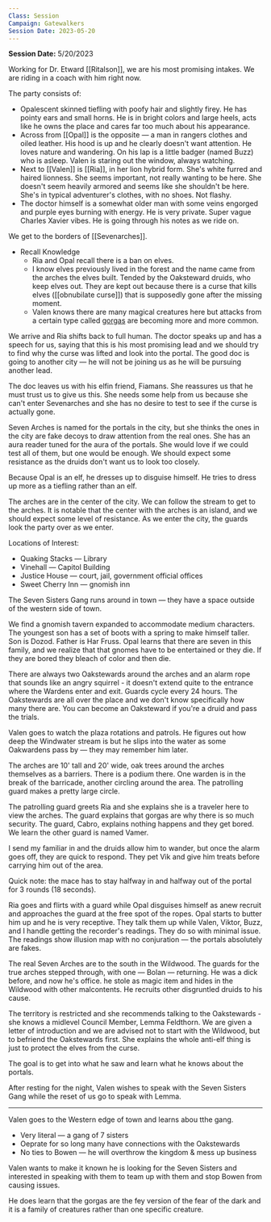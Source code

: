 ```yaml
---
Class: Session
Campaign: Gatewalkers
Session Date: 2023-05-20
---
```

**Session Date:** 5/20/2023

Working for Dr. Etward [[Ritalson]], we are his most promising intakes. We are riding in a coach with him right now.

The party consists of:

- Opalescent skinned tiefling with poofy hair and slightly firey. He has pointy ears and small horns. He is in bright colors and large heels, acts like he owns the place and cares far too much about his appearance.
- Across from [[Opal]] is the opposite — a man in rangers clothes and oiled leather. His hood is up and he clearly doesn't want attention. He loves nature and wandering. On his lap is a little badger (named Buzz) who is asleep. Valen is staring out the window, always watching.
- Next to [[Valen]] is [[Ria]], in her lion hybrid form. She's white furred and haired lionness. She seems important, not really wanting to be here. She doesn't seem heavily armored and seems like she shouldn't be here. She's in typical adventurer's clothes, with no shoes. Not flashy.
- The doctor himself is a somewhat older man with some veins engorged and purple eyes burning with energy. He is very private. Super vague Charles Xavier vibes. He is going through his notes as we ride on.

We get to the borders of [[Sevenarches]].

- Recall Knowledge
    - Ria and Opal recall there is a ban on elves.
    - I know elves previously lived in the forest and the name came from the arches the elves built. Tended by the Oaksteward druids, who keep elves out. They are kept out because there is a curse that kills elves ([[obnubilate curse]]) that is supposedly gone after the missing moment.
    - Valen knows there are many magical creatures here but attacks from a certain type called [gorgas](https://pathfinderwiki.com/wiki/Gorga) are becoming more and more common.

We arrive and Ria shifts back to full human. The doctor speaks up and has a speech for us, saying that this is his most promising lead and we should try to find why the curse was lifted and look into the portal. The good doc is going to another city — he will not be joining us as he will be pursuing another lead.

The doc leaves us with his elfin friend, Fiamans. She reassures us that he must trust us to give us this. She needs some help from us because she can't enter Sevenarches and she has no desire to test to see if the curse is actually gone.

Seven Arches is named for the portals in the city, but she thinks the ones in the city are fake decoys to draw attention from the real ones. She has an aura reader tuned for the aura of the portals. She would love if we could test all of them, but one would be enough. We should expect some resistance as the druids don't want us to look too closely.

Because Opal is an elf, he dresses up to disguise himself. He tries to dress up more as a tiefling rather than an elf.

The arches are in the center of the city. We can follow the stream to get to the arches. It is notable that the center with the arches is an island, and we should expect some level of resistance. As we enter the city, the guards look the party over as we enter.

Locations of Interest:

- Quaking Stacks — Library
- Vinehall — Capitol Building
- Justice House — court, jail, government official offices
- Sweet Cherry Inn — gnomish inn

The Seven Sisters Gang runs around in town — they have a space outside of the western side of town.

We find a gnomish tavern expanded to accommodate medium characters. The youngest son has a set of boots with a spring to make himself taller. Son is Dozod. Father is Har Fruss. Opal learns that there are seven in this family, and we realize that that gnomes have to be entertained or they die. If they are bored they bleach of color and then die.

There are always two Oakstewards around the arches and an alarm rope that sounds like an angry squirrel - it doesn't extend quite to the entrance where the Wardens enter and exit. Guards cycle every 24 hours. The Oakstewards are all over the place and we don't know specifically how many there are. You can become an Oaksteward if you're a druid and pass the trials.

Valen goes to watch the plaza rotations and patrols. He figures out how deep the Windwater stream is but he slips into the water as some Oakwardens pass by — they may remember him later.

The arches are 10' tall and 20' wide, oak trees around the arches themselves as a barriers. There is a podium there. One warden is in the break of the barricade, another circling around the area. The patrolling guard makes a pretty large circle.

The patrolling guard greets Ria and she explains she is a traveler here to view the arches. The guard explains that gorgas are why there is so much security. The guard, Cabro, explains nothing happens and they get bored. We learn the other guard is named Vamer.

I send my familiar in and the druids allow him to wander, but once the alarm goes off, they are quick to respond. They pet Vik and give him treats before carrying him out of the area.

Quick note: the mace has to stay halfway in and halfway out of the portal for 3 rounds (18 seconds).

Ria goes and flirts with a guard while Opal disguises himself as anew recruit and approaches the guard at the free spot of the ropes. Opal starts to butter him up and he is very receptive. They talk them up while Valen, Viktor, Buzz, and I handle getting the recorder's readings. They do so with minimal issue. The readings show illusion map with no conjuration — the portals absolutely are fakes.

The real Seven Arches are to the south in the Wildwood. The guards for the true arches stepped through, with one — Bolan — returning. He was a dick before, and now he's office. he stole as magic item and hides in the Wildwood with other malcontents. He recruits other disgruntled druids to his cause.

The territory is restricted and she recommends talking to the Oakstewards - she knows a midlevel Council Member, Lemma Feldthorn. We are given a letter of introduction and we are advised not to start with the Wildwood, but to befriend the Oakstewards first. She explains the whole anti-elf thing is just to protect the elves from the curse.

The goal is to get into what he saw and learn what he knows about the portals.

After resting for the night, Valen wishes to speak with the Seven Sisters Gang while the reset of us go to speak with Lemma.

---

Valen goes to the Western edge of town and learns abou tthe gang.

- Very literal — a gang of 7 sisters
- Oeprate for so long many have connections with the Oakstewards
- No ties to Bowen — he will overthrow the kingdom & mess up business

Valen wants to make it known he is looking for the Seven Sisters and interested in speaking with them to team up with them and stop Bowen from causing issues.

He does learn that the gorgas are the fey version of the fear of the dark and it is a family of creatures rather than one specific creature.